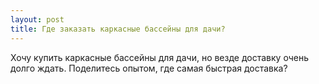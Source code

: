 ```yaml
---
layout: post 
title: Где заказать каркасные бассейны для дачи? 
--- 
```

Хочу купить каркасные бассейны для дачи, но везде доставку очень долго ждать. Поделитесь опытом, где самая быстрая доставка?
